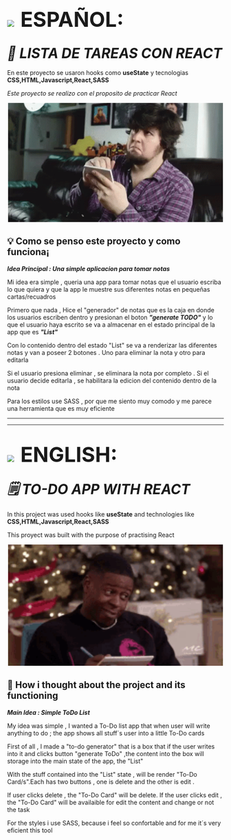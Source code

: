 # <img style="padding-right:0.5rem" src='https://img.freepik.com/vector-premium/bandera-argentina-bandera-argentina-ilustracion-vectorial_685751-66.jpg' width="50px" >  <span style="font-size:3rem">ESPAÑOL:</span>

## <i align="center" style="font-size:2rem"> 📝 LISTA DE TAREAS CON REACT </i>

En este proyecto se usaron hooks como **useState** y tecnologias **CSS,HTML,Javascript,React,SASS**

_Este proyecto se realizo con el proposito de practicar React_
 
<p align="center">
<img width="500px" heigth="500px" src="./src/assets/anoto-anotando.gif" alt="person taking notes">
</p>

## 💡 Como se penso este proyecto y como funciona¡

**_Idea Principal : Una simple aplicacion para tomar notas_**


Mi idea era simple , queria una app para tomar notas que el usuario escriba lo que quiera y que la app le muestre sus diferentes notas en pequeñas cartas/recuadros

Primero que nada , Hice el "generador" de notas que es la caja en donde los usuarios escriben dentro y presionan el boton **_"generate TODO"_** y lo que el usuario haya escrito se va a almacenar en el estado principal de la app que es **_"List"_**

Con lo contenido dentro del estado "List" se va a renderizar las diferentes notas y van a poseer 2 botones . Uno para eliminar la nota y otro para editarla

Si el usuario presiona eliminar , se eliminara la nota por completo . Si el usuario decide editarla , se habilitara la edicion del contenido dentro de la nota

Para los estilos use SASS , por que me siento muy comodo y me parece una herramienta que es muy eficiente


-------------------------------------------------------
-------------------------------------------------------


# <img style="padding-right:0.5rem" src="https://img.freepik.com/vector-premium/gran-bretana-bandera-bandera-inglaterra-vector-icono-reino-unido-bandera-gran-bretana-10-eps_800531-104.jpg" width="50px"> <span style="font-size:3rem">ENGLISH:</span>


## <i align="center" style="font-size:2rem">🗒️ TO-DO APP WITH REACT</i> 

In this project  was used hooks like **useState** and technologies like **CSS,HTML,Javascript,React,SASS**

This proyect was built with the purpose of practising React
 
<p align="center">
<img width="500px" heigth="500px" src="./src/assets/taking-notes.gif" alt="person taking notes">
</p>

## 🤔 How i thought about the project and its functioning

**_Main Idea : Simple ToDo List_**

My idea was simple , I wanted a To-Do list app that when user will write anything to do ; the app shows  all stuff´s user into a little To-Do cards

First of all , I made a "to-do generator" that is a box that if the user writes into it and clicks button "generate ToDo" ,the content into the box will storage into the main state of the app, the  "List"

With the stuff contained into the "List" state , will be render "To-Do Card/s".Each has two buttons , one is delete and the other is edit .

If user clicks delete , the "To-Do Card" will be delete. If the user clicks edit , the "To-Do Card" will be availaible for edit the content and change or not the task

For the styles i use SASS, because i feel so confortable and for me it´s very eficient this tool